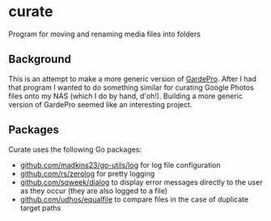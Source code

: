 # curate
Program for moving and renaming media files into folders

## Background

This is an attempt to make a more generic version of
[GardePro](https://github.com/madkins23/gardepro).
After I had that program I wanted to do something similar for
curating Google Photos files onto my NAS (which I do by hand, d'oh!).
Building a more generic version of GardePro seemed like an interesting project.

## Packages

Curate uses the following Go packages:

* [github.com/madkins23/go-utils/log](https://github.com/madkins23/go-utils) for log file configuration
* [github.com/rs/zerolog](https://github.com/rs/zerolog) for pretty logging
* [github.com/sqweek/dialog](https://github.com/sqweek/dialog)
  to display error messages directly to the user as they occur
  (they are also logged to a file)
* [github.com/udhos/equalfile](https://github.com/udhos/equalfile) to compare files
  in the case of duplicate target paths
